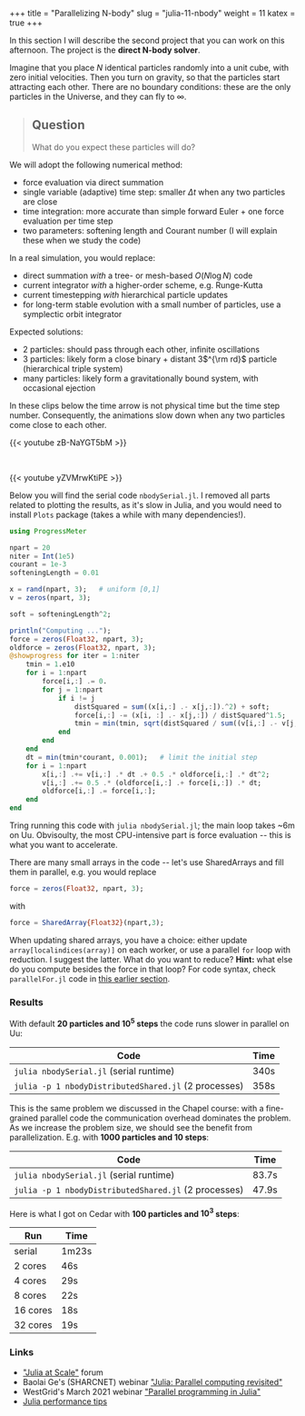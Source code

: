 +++
title = "Parallelizing N-body"
slug = "julia-11-nbody"
weight = 11
katex = true
+++

In this section I will describe the second project that you can work on this afternoon. The project is the **direct
N-body solver**.

Imagine that you place $N$ identical particles randomly into a unit cube, with zero initial velocities. Then you turn on
gravity, so that the particles start attracting each other. There are no boundary conditions: these are the only
particles in the Universe, and they can fly to $\infty$.

> ## Question
> What do you expect these particles will do?

We will adopt the following numerical method:

- force evaluation via direct summation
- single variable (adaptive) time step: smaller $\Delta t$ when any two particles are close
- time integration: more accurate than simple forward Euler + one force evaluation per time step
- two parameters: softening length and Courant number (I will explain these when we study the code)

In a real simulation, you would replace:

- direct summation *with* a tree- or mesh-based $O(N\log N)$ code
- current integrator *with* a higher-order scheme, e.g. Runge-Kutta
- current timestepping *with* hierarchical particle updates
- for long-term stable evolution with a small number of particles, use a symplectic orbit integrator

Expected solutions:

- 2 particles: should pass through each other, infinite oscillations
- 3 particles: likely form a close binary + distant 3$^{\rm rd}$ particle (hierarchical triple system)
- many particles: likely form a gravitationally bound system, with occasional ejection

In these clips below the time arrow is not physical time but the time step number. Consequently, the animations slow
down when any two particles come close to each other.

{{< youtube zB-NaYGT5bM >}}

&nbsp;

{{< youtube yZVMrwKtiPE >}}

Below you will find the serial code `nbodySerial.jl`. I removed all parts related to plotting the results, as it's slow
in Julia, and you would need to install `Plots` package (takes a while with many dependencies!).

```julia
using ProgressMeter

npart = 20
niter = Int(1e5)
courant = 1e-3
softeningLength = 0.01

x = rand(npart, 3);   # uniform [0,1]
v = zeros(npart, 3);

soft = softeningLength^2;

println("Computing ...");
force = zeros(Float32, npart, 3);
oldforce = zeros(Float32, npart, 3);
@showprogress for iter = 1:niter
    tmin = 1.e10
    for i = 1:npart
        force[i,:] .= 0.
        for j = 1:npart
            if i != j
                distSquared = sum((x[i,:] .- x[j,:]).^2) + soft;
                force[i,:] -= (x[i, :] .- x[j,:]) / distSquared^1.5;
                tmin = min(tmin, sqrt(distSquared / sum((v[i,:] .- v[j,:]).^2)));
            end
        end
    end
    dt = min(tmin*courant, 0.001);   # limit the initial step
    for i = 1:npart
        x[i,:] .+= v[i,:] .* dt .+ 0.5 .* oldforce[i,:] .* dt^2;
        v[i,:] .+= 0.5 .* (oldforce[i,:] .+ force[i,:]) .* dt;
        oldforce[i,:] .= force[i,:];
    end
end
```

Tring running this code with `julia nbodySerial.jl`; the main loop takes ~6m on Uu. Obvisoulty, the most
CPU-intensive part is force evaluation -- this is what you want to accelerate.

There are many small arrays in the code -- let's use SharedArrays and fill them in parallel, e.g. you would replace

```julia
force = zeros(Float32, npart, 3);
```
with
```julia
force = SharedArray{Float32}(npart,3);
```

When updating shared arrays, you have a choice: either update `array[localindices(array)]` on each worker, or use a
parallel `for` loop with reduction. I suggest the latter. What do you want to reduce? **Hint:** what else do you compute
besides the force in that loop? For code syntax, check `parallelFor.jl` code in
[this earlier section](../../julia/julia-06-distributed2).


<!-- <     for i = 1:npart -->
<!-- --- -->
<!-- >     tmin = @distributed (min) for i = 1:npart -->

### Results

With default **20 particles and $10^5$ steps** the code runs slower in parallel on Uu:

| Code | Time  |
| ------------- | ----- |
| `julia nbodySerial.jl` (serial runtime) | 340s |
| `julia -p 1 nbodyDistributedShared.jl` (2 processes) | 358s |

This is the same problem we discussed in the Chapel course: with a fine-grained parallel code the communication overhead
dominates the problem. As we increase the problem size, we should see the benefit from parallelization. E.g. with **1000
particles and 10 steps**:

| Code | Time  |
| ------------- | ----- |
| `julia nbodySerial.jl` (serial runtime) | 83.7s |
| `julia -p 1 nbodyDistributedShared.jl` (2 processes) | 47.9s |

Here is what I got on Cedar with **100 particles and $10^3$ steps**:

| Run | Time  |
| ------------- | ----- |
| serial | 1m23s |
| 2 cores | 46s |
| 4 cores | 29s |
| 8 cores | 22s |
| 16 cores | 18s |
| 32 cores | 19s  |

### Links

- ["Julia at Scale"](https://discourse.julialang.org/c/domain/parallel) forum
- Baolai Ge's (SHARCNET) webinar ["Julia: Parallel computing revisited"](https://youtu.be/xTLFz-5a5Ec)
- WestGrid's March 2021 webinar ["Parallel programming in Julia"](https://youtu.be/2SafLn0xJKY)
- [Julia performance tips](https://docs.julialang.org/en/v1/manual/performance-tips)
